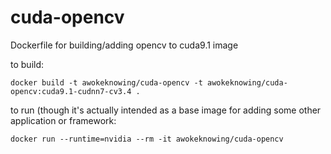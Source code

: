 # cuda-opencv
Dockerfile for building/adding opencv to cuda9.1 image

to build:

```docker build -t awokeknowing/cuda-opencv -t awokeknowing/cuda-opencv:cuda9.1-cudnn7-cv3.4 .```



to run (though it's actually intended as a base image for adding some other application or framework:

```docker run --runtime=nvidia --rm -it awokeknowing/cuda-opencv```
